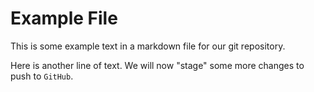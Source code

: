 # Example File

This is some example text in a markdown file for our git repository.

Here is another line of text. We will now "stage" some more changes to push to `GitHub`.
